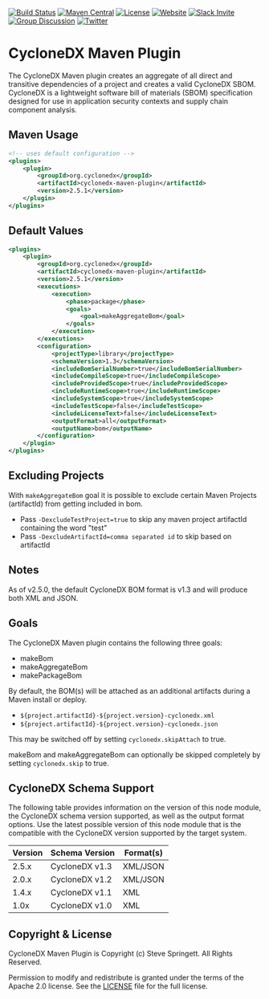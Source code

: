 [![Build Status](https://github.com/CycloneDX/cyclonedx-maven-plugin/workflows/Maven%20CI/badge.svg)](https://github.com/CycloneDX/cyclonedx-maven-plugin/actions?workflow=Maven+CI)
[![Maven Central](https://maven-badges.herokuapp.com/maven-central/org.cyclonedx/cyclonedx-maven-plugin/badge.svg)](https://maven-badges.herokuapp.com/maven-central/org.cyclonedx/cyclonedx-maven-plugin)
[![License](https://img.shields.io/badge/license-Apache%202.0-brightgreen.svg)][License]
[![Website](https://img.shields.io/badge/https://-cyclonedx.org-blue.svg)](https://cyclonedx.org/)
[![Slack Invite](https://img.shields.io/badge/Slack-Join-blue?logo=slack&labelColor=393939)](https://cyclonedx.org/slack/invite)
[![Group Discussion](https://img.shields.io/badge/discussion-groups.io-blue.svg)](https://groups.io/g/CycloneDX)
[![Twitter](https://img.shields.io/twitter/url/http/shields.io.svg?style=social&label=Follow)](https://twitter.com/CycloneDX_Spec)


CycloneDX Maven Plugin
=========

The CycloneDX Maven plugin creates an aggregate of all direct and transitive dependencies of a project 
and creates a valid CycloneDX SBOM. CycloneDX is a lightweight software bill of materials 
(SBOM) specification designed for use in application security contexts and supply chain component analysis.

Maven Usage
-------------------

```xml
<!-- uses default configuration -->
<plugins>
    <plugin>
        <groupId>org.cyclonedx</groupId>
        <artifactId>cyclonedx-maven-plugin</artifactId>
        <version>2.5.1</version>
    </plugin>
</plugins>
```


Default Values
-------------------
```xml
<plugins>
    <plugin>
        <groupId>org.cyclonedx</groupId>
        <artifactId>cyclonedx-maven-plugin</artifactId>
        <version>2.5.1</version>
        <executions>
            <execution>
                <phase>package</phase>
                <goals>
                    <goal>makeAggregateBom</goal>
                </goals>
            </execution>
        </executions>
        <configuration>
            <projectType>library</projectType>
            <schemaVersion>1.3</schemaVersion>
            <includeBomSerialNumber>true</includeBomSerialNumber>
            <includeCompileScope>true</includeCompileScope>
            <includeProvidedScope>true</includeProvidedScope>
            <includeRuntimeScope>true</includeRuntimeScope>
            <includeSystemScope>true</includeSystemScope>
            <includeTestScope>false</includeTestScope>
            <includeLicenseText>false</includeLicenseText>
            <outputFormat>all</outputFormat>
            <outputName>bom</outputName>
        </configuration>
    </plugin>
</plugins>
```

Excluding Projects
-------------------
With `makeAggregateBom` goal it is possible to exclude certain Maven Projects (artifactId) from getting included in bom.

* Pass `-DexcludeTestProject=true` to skip any maven project artifactId containing the word "test"
* Pass `-DexcludeArtifactId=comma separated id` to skip based on artifactId

Notes
-------------------
As of v2.5.0, the default CycloneDX BOM format is v1.3 and will produce both XML and JSON.

Goals
-------------------
The CycloneDX Maven plugin contains the following three goals:
* makeBom
* makeAggregateBom
* makePackageBom

By default, the BOM(s) will be attached as an additional artifacts during a Maven install or deploy.

* `${project.artifactId}-${project.version}-cyclonedx.xml`
* `${project.artifactId}-${project.version}-cyclonedx.json`

This may be switched off by setting `cyclonedx.skipAttach` to true.

makeBom and makeAggregateBom can optionally be skipped completely by setting `cyclonedx.skip` to true.

## CycloneDX Schema Support

The following table provides information on the version of this node module, the CycloneDX schema version supported, 
as well as the output format options. Use the latest possible version of this node module that is the compatible with 
the CycloneDX version supported by the target system.

| Version | Schema Version | Format(s) |
| ------- | ----------------- | --------- |
| 2.5.x | CycloneDX v1.3 | XML/JSON |
| 2.0.x | CycloneDX v1.2 | XML/JSON |
| 1.4.x | CycloneDX v1.1 | XML |
| 1.0x | CycloneDX v1.0 | XML |

Copyright & License
-------------------

CycloneDX Maven Plugin is Copyright (c) Steve Springett. All Rights Reserved.

Permission to modify and redistribute is granted under the terms of the Apache 2.0 license. See the [LICENSE] file for the full license.

[License]: https://github.com/CycloneDX/cyclonedx-maven-plugin/blob/master/LICENSE
